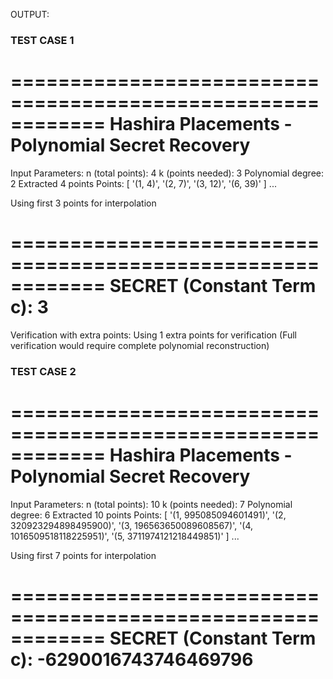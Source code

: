 OUTPUT:
### TEST CASE 1 ###

============================================================
Hashira Placements - Polynomial Secret Recovery
============================================================

Input Parameters:
  n (total points): 4
  k (points needed): 3
  Polynomial degree: 2
Extracted 4 points
Points: [ '(1, 4)', '(2, 7)', '(3, 12)', '(6, 39)' ] ...

Using first 3 points for interpolation

============================================================
SECRET (Constant Term c): 3
============================================================

Verification with extra points:
Using 1 extra points for verification
(Full verification would require complete polynomial reconstruction)


### TEST CASE 2 ###

============================================================
Hashira Placements - Polynomial Secret Recovery
============================================================

Input Parameters:
  n (total points): 10
  k (points needed): 7
  Polynomial degree: 6
Extracted 10 points
Points: [
  '(1, 995085094601491)',
  '(2, 320923294898495900)',
  '(3, 196563650089608567)',
  '(4, 1016509518118225951)',
  '(5, 3711974121218449851)'
] ...

Using first 7 points for interpolation

============================================================
SECRET (Constant Term c): -6290016743746469796
===========================================================

